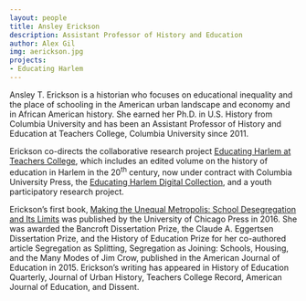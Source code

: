 ```yaml
---
layout: people
title: Ansley Erickson
description: Assistant Professor of History and Education
author: Alex Gil
img: aerickson.jpg
projects:
- Educating Harlem
---
```


Ansley T. Erickson is a historian who focuses on educational inequality
and the place of schooling in the American urban landscape and economy
and in African American history. She earned her Ph.D. in U.S. History
from Columbia University and has been an Assistant Professor of History
and Education at Teachers College, Columbia University since 2011.

Erickson co-directs the collaborative research project [Educating
Harlem at Teachers
College](http://researchblogs.cul.columbia.edu/educatingharlem), which includes
an edited volume on the history of education in Harlem in the 20<sup>th</sup>
century, now under contract with Columbia University Press, the
[Educating Harlem Digital
Collection](http://educatingharlem.cdrs.columbia.edu/omeka), and a youth
participatory research project.

Erickson’s first book, [Making the Unequal Metropolis: School
Desegregation and Its
Limits](http://press.uchicago.edu/ucp/books/book/chicago/M/bo22340580.html) was
published by the University of Chicago Press in 2016. She was awarded
the Bancroft Dissertation Prize, the Claude A. Eggertsen Dissertation
Prize, and the History of Education Prize for her co-authored article
Segregation as Splitting, Segregation as Joining: Schools, Housing, and
the Many Modes of Jim Crow, published in the American Journal of
Education in 2015. Erickson’s writing has appeared in History of
Education Quarterly, Journal of Urban History, Teachers College
Record, American Journal of Education, and Dissent.
